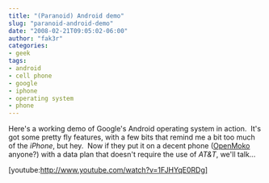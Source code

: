 ```yaml
---
title: "(Paranoid) Android demo"
slug: "paranoid-android-demo"
date: "2008-02-21T09:05:02-06:00"
author: "fak3r"
categories:
- geek
tags:
- android
- cell phone
- google
- iphone
- operating system
- phone
---
```


Here's a working demo of Google's Android operating system in action.  It's got some pretty fly features, with a few bits that remind me a bit too much of the _iPhone_, but hey.  Now if they put it on a decent phone ([OpenMoko](http://openmoko.com/) anyone?) with a data plan that doesn't require the use of _AT&T_, we'll talk...


[youtube:http://www.youtube.com/watch?v=1FJHYqE0RDg]
